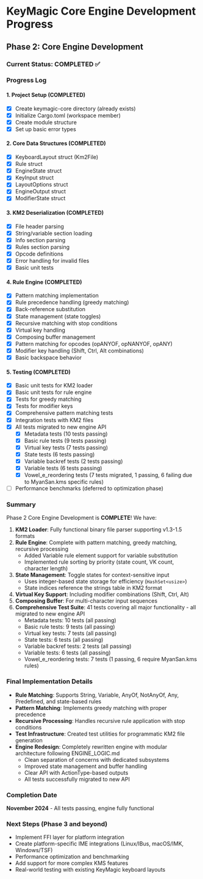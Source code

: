 # KeyMagic Core Engine Development Progress

## Phase 2: Core Engine Development

### Current Status: COMPLETED ✅

### Progress Log

#### 1. Project Setup (COMPLETED)
- [x] Create keymagic-core directory (already exists)
- [x] Initialize Cargo.toml (workspace member)
- [x] Create module structure
- [x] Set up basic error types

#### 2. Core Data Structures (COMPLETED)
- [x] KeyboardLayout struct (Km2File)
- [x] Rule struct
- [x] EngineState struct
- [x] KeyInput struct
- [x] LayoutOptions struct
- [x] EngineOutput struct
- [x] ModifierState struct

#### 3. KM2 Deserialization (COMPLETED)
- [x] File header parsing
- [x] String/variable section loading
- [x] Info section parsing
- [x] Rules section parsing
- [x] Opcode definitions
- [x] Error handling for invalid files
- [x] Basic unit tests

#### 4. Rule Engine (COMPLETED)
- [x] Pattern matching implementation
- [x] Rule precedence handling (greedy matching)
- [x] Back-reference substitution
- [x] State management (state toggles)
- [x] Recursive matching with stop conditions
- [x] Virtual key handling
- [x] Composing buffer management
- [x] Pattern matching for opcodes (opANYOF, opNANYOF, opANY)
- [x] Modifier key handling (Shift, Ctrl, Alt combinations)
- [x] Basic backspace behavior

#### 5. Testing (COMPLETED)
- [x] Basic unit tests for KM2 loader
- [x] Basic unit tests for rule engine
- [x] Tests for greedy matching
- [x] Tests for modifier keys
- [x] Comprehensive pattern matching tests
- [x] Integration tests with KM2 files
- [x] All tests migrated to new engine API
  - [x] Metadata tests (10 tests passing)
  - [x] Basic rule tests (9 tests passing)
  - [x] Virtual key tests (7 tests passing)
  - [x] State tests (6 tests passing)
  - [x] Variable backref tests (2 tests passing)
  - [x] Variable tests (6 tests passing)
  - [x] Vowel_e_reordering tests (7 tests migrated, 1 passing, 6 failing due to MyanSan.kms specific rules)
- [ ] Performance benchmarks (deferred to optimization phase)

### Summary

Phase 2 Core Engine Development is **COMPLETE**! We have:

1. **KM2 Loader**: Fully functional binary file parser supporting v1.3-1.5 formats
2. **Rule Engine**: Complete with pattern matching, greedy matching, recursive processing
   - Added Variable rule element support for variable substitution
   - Implemented rule sorting by priority (state count, VK count, character length)
3. **State Management**: Toggle states for context-sensitive input
   - Uses integer-based state storage for efficiency (`HashSet<usize>`)
   - State indices reference the strings table in KM2 format
4. **Virtual Key Support**: Including modifier combinations (Shift, Ctrl, Alt)
5. **Composing Buffer**: For multi-character input sequences
6. **Comprehensive Test Suite**: 41 tests covering all major functionality - all migrated to new engine API
   - Metadata tests: 10 tests (all passing)
   - Basic rule tests: 9 tests (all passing)
   - Virtual key tests: 7 tests (all passing)
   - State tests: 6 tests (all passing)
   - Variable backref tests: 2 tests (all passing)
   - Variable tests: 6 tests (all passing)
   - Vowel_e_reordering tests: 7 tests (1 passing, 6 require MyanSan.kms rules)

### Final Implementation Details

- **Rule Matching**: Supports String, Variable, AnyOf, NotAnyOf, Any, Predefined, and state-based rules
- **Pattern Matching**: Implements greedy matching with proper precedence
- **Recursive Processing**: Handles recursive rule application with stop conditions
- **Test Infrastructure**: Created test utilities for programmatic KM2 file generation
- **Engine Redesign**: Completely rewritten engine with modular architecture following ENGINE_LOGIC.md
  - Clean separation of concerns with dedicated subsystems
  - Improved state management and buffer handling
  - Clear API with ActionType-based outputs
  - All tests successfully migrated to new API

### Completion Date

**November 2024** - All tests passing, engine fully functional

### Next Steps (Phase 3 and beyond)

- Implement FFI layer for platform integration
- Create platform-specific IME integrations (Linux/IBus, macOS/IMK, Windows/TSF)
- Performance optimization and benchmarking
- Add support for more complex KMS features
- Real-world testing with existing KeyMagic keyboard layouts